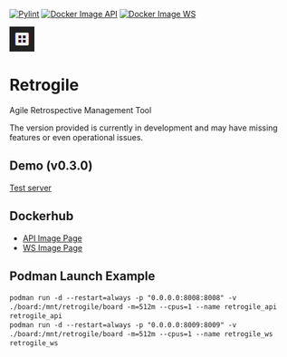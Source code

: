 [![Pylint](https://github.com/Anoniji/retrogile/actions/workflows/pylint.yml/badge.svg)](https://github.com/Anoniji/retrogile/actions/workflows/pylint.yml)
[![Docker Image API](https://github.com/Anoniji/retrogile/actions/workflows/docker-image-api.yml/badge.svg)](https://github.com/Anoniji/retrogile/actions/workflows/docker-image-api.yml)
[![Docker Image WS](https://github.com/Anoniji/retrogile/actions/workflows/docker-image-ws.yml/badge.svg)](https://github.com/Anoniji/retrogile/actions/workflows/docker-image-ws.yml)

![alt text](https://github.com/Anoniji/retrogile/blob/main/img/icone.png?raw=true)

# Retrogile
Agile Retrospective Management Tool

The version provided is currently in development and may have missing features or even operational issues.

## Demo (v0.3.0)
[Test server](https://retrogile.anoniji.dev)

## Dockerhub
- [API Image Page](https://hub.docker.com/repository/docker/anoniji/retrogile_api/general)
- [WS Image Page](https://hub.docker.com/repository/docker/anoniji/retrogile_ws/general)

## Podman Launch Example
```
podman run -d --restart=always -p "0.0.0.0:8008:8008" -v ./board:/mnt/retrogile/board -m=512m --cpus=1 --name retrogile_api retrogile_api
podman run -d --restart=always -p "0.0.0.0:8009:8009" -v ./board:/mnt/retrogile/board -m=512m --cpus=1 --name retrogile_ws retrogile_ws
```
